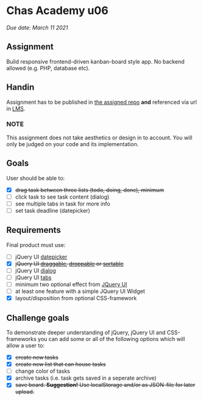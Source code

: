 # Chas Academy u06

_Due date: March 11 2021_

## Assignment

Build responsive frontend-driven kanban-board style app. No backend allowed (e.g. PHP, database etc).

## Handin

Assignment has to be published in [the assigned repo](https://github.com/chas-academy/u06-trello-clone-axelra82) **and** referenced via url in [LMS](https://lms.chas.school/courses/47/assignments/165).

### NOTE

This assignment does not take aesthetics or design in to account. You will only be judged on your code and its implementation.

## Goals

User should be able to:

- [x] ~~drag task between three lists (todo, doing, done), minimum~~
- [ ] click task to see task content (dialog)
- [ ] see multiple tabs in task for more info
- [ ] set task deadline (datepicker)

## Requirements

Final product must use:

- [ ] jQuery UI [datepicker](https://jqueryui.com/datepicker/)
- [x] ~~jQuery UI [draggable](https://jqueryui.com/draggable/), [droppable](https://jqueryui.com/droppable/) or [sortable](https://jqueryui.com/sortable/)~~
- [ ] jQuery UI [dialog](https://jqueryui.com/dialog/)
- [ ] jQuery UI [tabs](https://jqueryui.com/tabs/)
- [ ] minimum two optional effect from [JQuery UI](https://jqueryui.com)
- [ ] at least one feature with a simple JQuery UI Widget
- [x] layout/disposition from optional CSS-framework

## Challenge goals

To demonstrate deeper understanding of jQuery, jQuery UI and CSS-frameworks you can add some or all of the following options which will allow a user to:

- [x] ~~create new tasks~~
- [x] ~~create new list that can house tasks~~
- [ ] change color of tasks
- [x] archive tasks (i.e. task gets saved in a seperate archive)
- [x] ~~save board. **Suggestion!** Use localStorage and/or as JSON-file for later upload.~~
